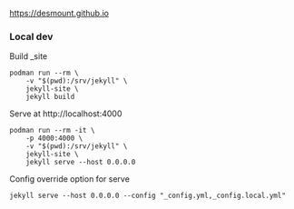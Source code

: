 
https://desmount.github.io


### Local dev

Build _site
```
podman run --rm \
    -v "$(pwd):/srv/jekyll" \
    jekyll-site \ 
    jekyll build
```

Serve at http://localhost:4000
```
podman run --rm -it \
    -p 4000:4000 \
    -v "$(pwd):/srv/jekyll" \
    jekyll-site \
    jekyll serve --host 0.0.0.0
```

Config override option for serve
```
jekyll serve --host 0.0.0.0 --config "_config.yml,_config.local.yml"
```